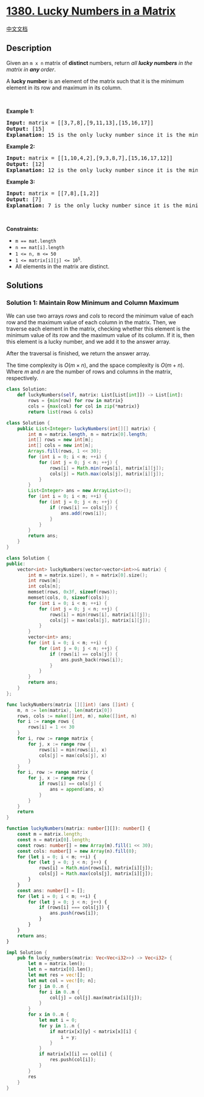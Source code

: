 # [1380. Lucky Numbers in a Matrix](https://leetcode.com/problems/lucky-numbers-in-a-matrix)

[中文文档](/solution/1300-1399/1380.Lucky%20Numbers%20in%20a%20Matrix/README.md)

<!-- tags:Array,Matrix -->

## Description

<p>Given an <code>m x n</code> matrix of <strong>distinct </strong>numbers, return <em>all <strong>lucky numbers</strong> in the matrix in <strong>any </strong>order</em>.</p>

<p>A <strong>lucky number</strong> is an element of the matrix such that it is the minimum element in its row and maximum in its column.</p>

<p>&nbsp;</p>
<p><strong class="example">Example 1:</strong></p>

<pre>
<strong>Input:</strong> matrix = [[3,7,8],[9,11,13],[15,16,17]]
<strong>Output:</strong> [15]
<strong>Explanation:</strong> 15 is the only lucky number since it is the minimum in its row and the maximum in its column.
</pre>

<p><strong class="example">Example 2:</strong></p>

<pre>
<strong>Input:</strong> matrix = [[1,10,4,2],[9,3,8,7],[15,16,17,12]]
<strong>Output:</strong> [12]
<strong>Explanation:</strong> 12 is the only lucky number since it is the minimum in its row and the maximum in its column.
</pre>

<p><strong class="example">Example 3:</strong></p>

<pre>
<strong>Input:</strong> matrix = [[7,8],[1,2]]
<strong>Output:</strong> [7]
<strong>Explanation:</strong> 7 is the only lucky number since it is the minimum in its row and the maximum in its column.
</pre>

<p>&nbsp;</p>
<p><strong>Constraints:</strong></p>

<ul>
	<li><code>m == mat.length</code></li>
	<li><code>n == mat[i].length</code></li>
	<li><code>1 &lt;= n, m &lt;= 50</code></li>
	<li><code>1 &lt;= matrix[i][j] &lt;= 10<sup>5</sup></code>.</li>
	<li>All elements in the matrix are distinct.</li>
</ul>

## Solutions

### Solution 1: Maintain Row Minimum and Column Maximum

We can use two arrays $rows$ and $cols$ to record the minimum value of each row and the maximum value of each column in the matrix. Then, we traverse each element in the matrix, checking whether this element is the minimum value of its row and the maximum value of its column. If it is, then this element is a lucky number, and we add it to the answer array.

After the traversal is finished, we return the answer array.

The time complexity is $O(m \times n)$, and the space complexity is $O(m + n)$. Where $m$ and $n$ are the number of rows and columns in the matrix, respectively.

<!-- tabs:start -->

```python
class Solution:
    def luckyNumbers(self, matrix: List[List[int]]) -> List[int]:
        rows = {min(row) for row in matrix}
        cols = {max(col) for col in zip(*matrix)}
        return list(rows & cols)
```

```java
class Solution {
    public List<Integer> luckyNumbers(int[][] matrix) {
        int m = matrix.length, n = matrix[0].length;
        int[] rows = new int[m];
        int[] cols = new int[n];
        Arrays.fill(rows, 1 << 30);
        for (int i = 0; i < m; ++i) {
            for (int j = 0; j < n; ++j) {
                rows[i] = Math.min(rows[i], matrix[i][j]);
                cols[j] = Math.max(cols[j], matrix[i][j]);
            }
        }
        List<Integer> ans = new ArrayList<>();
        for (int i = 0; i < m; ++i) {
            for (int j = 0; j < n; ++j) {
                if (rows[i] == cols[j]) {
                    ans.add(rows[i]);
                }
            }
        }
        return ans;
    }
}
```

```cpp
class Solution {
public:
    vector<int> luckyNumbers(vector<vector<int>>& matrix) {
        int m = matrix.size(), n = matrix[0].size();
        int rows[m];
        int cols[n];
        memset(rows, 0x3f, sizeof(rows));
        memset(cols, 0, sizeof(cols));
        for (int i = 0; i < m; ++i) {
            for (int j = 0; j < n; ++j) {
                rows[i] = min(rows[i], matrix[i][j]);
                cols[j] = max(cols[j], matrix[i][j]);
            }
        }
        vector<int> ans;
        for (int i = 0; i < m; ++i) {
            for (int j = 0; j < n; ++j) {
                if (rows[i] == cols[j]) {
                    ans.push_back(rows[i]);
                }
            }
        }
        return ans;
    }
};
```

```go
func luckyNumbers(matrix [][]int) (ans []int) {
	m, n := len(matrix), len(matrix[0])
	rows, cols := make([]int, m), make([]int, n)
	for i := range rows {
		rows[i] = 1 << 30
	}
	for i, row := range matrix {
		for j, x := range row {
			rows[i] = min(rows[i], x)
			cols[j] = max(cols[j], x)
		}
	}
	for i, row := range matrix {
		for j, x := range row {
			if rows[i] == cols[j] {
				ans = append(ans, x)
			}
		}
	}
	return
}
```

```ts
function luckyNumbers(matrix: number[][]): number[] {
    const m = matrix.length;
    const n = matrix[0].length;
    const rows: number[] = new Array(m).fill(1 << 30);
    const cols: number[] = new Array(n).fill(0);
    for (let i = 0; i < m; ++i) {
        for (let j = 0; j < n; j++) {
            rows[i] = Math.min(rows[i], matrix[i][j]);
            cols[j] = Math.max(cols[j], matrix[i][j]);
        }
    }
    const ans: number[] = [];
    for (let i = 0; i < m; ++i) {
        for (let j = 0; j < n; j++) {
            if (rows[i] === cols[j]) {
                ans.push(rows[i]);
            }
        }
    }
    return ans;
}
```

```rust
impl Solution {
    pub fn lucky_numbers(matrix: Vec<Vec<i32>>) -> Vec<i32> {
        let m = matrix.len();
        let n = matrix[0].len();
        let mut res = vec![];
        let mut col = vec![0; n];
        for j in 0..n {
            for i in 0..m {
                col[j] = col[j].max(matrix[i][j]);
            }
        }
        for x in 0..m {
            let mut i = 0;
            for y in 1..n {
                if matrix[x][y] < matrix[x][i] {
                    i = y;
                }
            }
            if matrix[x][i] == col[i] {
                res.push(col[i]);
            }
        }
        res
    }
}
```

<!-- tabs:end -->

<!-- end -->
